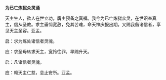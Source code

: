 **为已亡炼狱众灵诵**

天主生人，欲人在世立功，膺主预备之真福。我今为已亡炼狱众灵，在世识奉真主，信从圣教。求主垂悯宽赦，免其苦难，命天神庆报出期。又赐我偕诸信者，享见天主圣容。亚孟。

启：求为炼处诸信者灵魂。

应：求圣母转求天主，宽怜往罪，早赐升天。

启：凡诸信者灵魂。

应：赖天主仁慈，息止安所。亚孟。